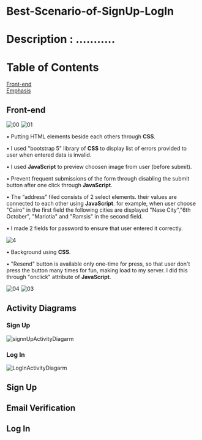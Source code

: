 # Best-Scenario-of-SignUp-LogIn
# Description : ...........
# Table of Contents 
[Front-end](#Front-end)   
[Emphasis](#emphasis) 



## Front-end
![00](https://github.com/AnasBarakat01/Best-Scenario-of-SignUp-LogIn/assets/155667484/eed69399-c837-4f5f-a56e-a131d14b8053)
![01](https://github.com/AnasBarakat01/Best-Scenario-of-SignUp-LogIn/assets/155667484/3b75795a-0164-4613-8c84-07586ec988ea)

• Putting HTML elements beside each others through **CSS**.

• I used "bootstrap 5" library of  **CSS** to display list of errors provided to user when entered data is invalid.

• I used **JavaScript** to preview choosen image from user (before submit).

• Prevent frequent submissions of the form through disabling the submit button after one click through **JavaScript**.

• The “address” filed consists of 2 select elements. their values are connected to each other using **JavaScript**.
  for example, when user choose "Cairo" in the first field the following cities are displayed "Nase City","6th October",
  "Mariotia" and "Ramsis" in the second field.

• I made 2 fields for password to ensure that user entered it correctly.

![4](https://github.com/AnasBarakat01/Best-Scenario-of-SignUp-LogIn/assets/155667484/8bfdcaf8-9858-4fc5-b490-fbe92ef01de1)

• Background using **CSS**.

• "Resend" button is available only one-time for press, so that user don't press the button many times for fun, making load to my server. I did this through "onclick" attribute of **JavaScript**.


![04](https://github.com/AnasBarakat01/Best-Scenario-of-SignUp-LogIn/assets/155667484/e058d2ff-583b-4097-83f6-6b340de31dd9)
![03](https://github.com/AnasBarakat01/Best-Scenario-of-SignUp-LogIn/assets/155667484/89b336dd-5682-4505-b8fd-abeaf01368b8)

## Activity Diagrams
### Sign Up 
![signnUpActivityDiagarm](https://github.com/AnasBarakat01/Best-Scenario-of-SignUp-LogIn/assets/155667484/2a17b9be-7cda-4918-ab8b-4fc35b899ec9)

### Log In
![LogInActivityDiagarm](https://github.com/AnasBarakat01/Best-Scenario-of-SignUp-LogIn/assets/155667484/bf7f9e80-b520-4d91-9a3e-0157366abefa)


## Sign Up
## Email Verification
## Log In
